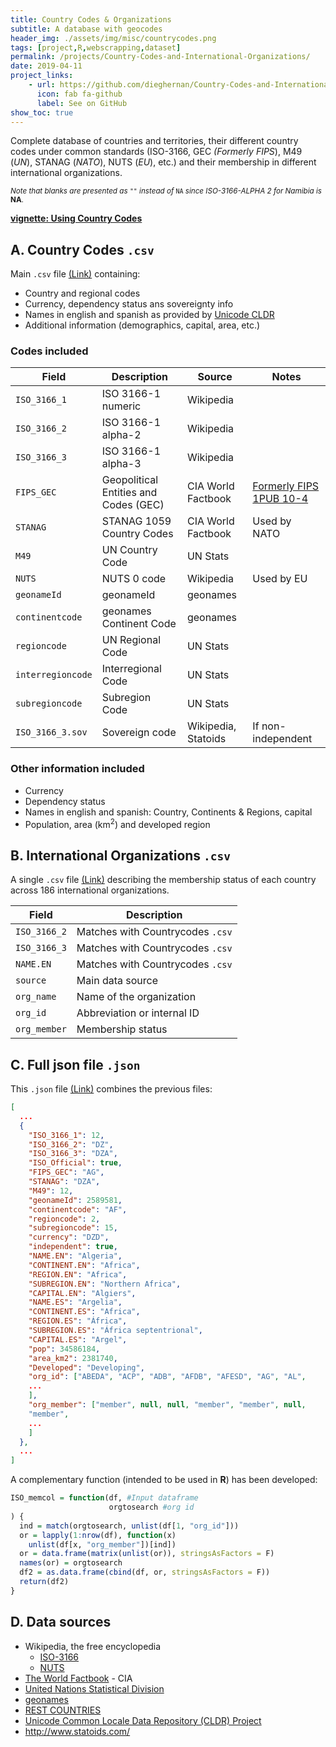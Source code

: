 ```yaml
---
title: Country Codes & Organizations
subtitle: A database with geocodes
header_img: ./assets/img/misc/countrycodes.png
tags: [project,R,webscrapping,dataset]
permalink: /projects/Country-Codes-and-International-Organizations/
date: 2019-04-11
project_links:
    - url: https://github.com/dieghernan/Country-Codes-and-International-Organizations
      icon: fab fa-github
      label: See on GitHub
show_toc: true
---
```


Complete database of countries and territories, their different country codes under common standards (ISO-3166, GEC *(Formerly FIPS*), M49 (*UN*), STANAG (*NATO*), NUTS (*EU*), etc.) and their membership in different international organizations.

<sup>*Note that blanks are presented as* `""` *instead of* `NA` *since ISO-3166-ALPHA 2 for Namibia is* **NA**.</sup>

**[vignette: Using Country Codes](https://dieghernan.github.io/201904_Using-CountryCodes/)**

## A. Country Codes `.csv`

Main `.csv` file [(Link)](https://github.com/dieghernan/Country-Codes-and-International-Organizations/tree/master/outputs/Countrycodes.csv) containing:

* Country and regional codes
* Currency, dependency status ans sovereignty info
* Names in english and spanish as provided by [Unicode CLDR](http://cldr.unicode.org/translation/displaynames/country-names)
* Additional information (demographics, capital, area, etc.)

### Codes included

Field | Description | Source |Notes 
--- | --------- | -----|-----
`ISO_3166_1`|ISO 3166-1 numeric |Wikipedia
`ISO_3166_2`|ISO 3166-1 alpha-2 |Wikipedia
`ISO_3166_3`|ISO 3166-1 alpha-3 |Wikipedia
`FIPS_GEC`|Geopolitical Entities and Codes (GEC)| CIA World Factbook|[Formerly FIPS 1PUB 10-4](https://www.cia.gov/library/publications/the-world-factbook/appendix/appendix-d.html)
`STANAG`|STANAG 1059 Country Codes| CIA World Factbook|  Used by NATO
`M49`|UN Country Code| UN Stats
`NUTS`|NUTS 0 code |Wikipedia |Used by EU
`geonameId`|geonameId|geonames
`continentcode`|geonames Continent Code|geonames
`regioncode`|UN Regional Code|UN Stats
`interregioncode`|Interregional Code|UN Stats
`subregioncode`|Subregion Code|UN Stats
`ISO_3166_3.sov`|Sovereign code |Wikipedia, Statoids | If non-independent

### Other information included

* Currency
* Dependency status
* Names in english and spanish: Country, Continents & Regions, capital
* Population, area (km<sup>2</sup>) and developed region


## B. International Organizations `.csv`

A single `.csv` file [(Link)](https://github.com/dieghernan/Country-Codes-and-International-Organizations/tree/master/outputs/CountrycodesOrgs.csv) describing the membership status of each country across 186 international organizations.

Field | Description
--- | ---------
`ISO_3166_2`| Matches with Countrycodes `.csv`
`ISO_3166_3`| Matches with Countrycodes `.csv`
`NAME.EN`| Matches with Countrycodes `.csv`
`source`| Main data source
`org_name`| Name of the organization
`org_id` | Abbreviation or internal ID
`org_member` | Membership status

## C. Full json file `.json`

This `.json` file [(Link)](https://github.com/dieghernan/Country-Codes-and-International-Organizations/tree/master/outputs/Countrycodesfull.json) combines the previous files:

```json
[
  ...
  {
    "ISO_3166_1": 12,
    "ISO_3166_2": "DZ",
    "ISO_3166_3": "DZA",
    "ISO_Official": true,
    "FIPS_GEC": "AG",
    "STANAG": "DZA",
    "M49": 12,
    "geonameId": 2589581,
    "continentcode": "AF",
    "regioncode": 2,
    "subregioncode": 15,
    "currency": "DZD",
    "independent": true,
    "NAME.EN": "Algeria",
    "CONTINENT.EN": "Africa",
    "REGION.EN": "Africa",
    "SUBREGION.EN": "Northern Africa",
    "CAPITAL.EN": "Algiers",
    "NAME.ES": "Argelia",
    "CONTINENT.ES": "Africa",
    "REGION.ES": "África",
    "SUBREGION.ES": "África septentrional",
    "CAPITAL.ES": "Argel",
    "pop": 34586184,
    "area_km2": 2381740,
    "Developed": "Developing",
    "org_id": ["ABEDA", "ACP", "ADB", "AFDB", "AFESD", "AG", "AL", 
    ...
    ],
    "org_member": ["member", null, null, "member", "member", null,
    "member",
    ...
    ]
  },
  ...
]
```
A complementary function (intended to be used in **R**) has been developed:

```r
ISO_memcol = function(df, #Input dataframe
                      orgtosearch #org id
) {
  ind = match(orgtosearch, unlist(df[1, "org_id"]))
  or = lapply(1:nrow(df), function(x)
    unlist(df[x, "org_member"])[ind])
  or = data.frame(matrix(unlist(or)), stringsAsFactors = F)
  names(or) = orgtosearch
  df2 = as.data.frame(cbind(df, or, stringsAsFactors = F))
  return(df2)
}
```


## D. Data sources

* Wikipedia, the free encyclopedia
  * [ISO-3166](https://en.wikipedia.org/wiki/ISO_3166-1)
  * [NUTS](https://es.wikipedia.org/wiki/Nomenclatura_de_las_Unidades_Territoriales_Estad%C3%ADsticas)
* [The World Factbook](https://www.cia.gov/library/publications/the-world-factbook/index.html) - CIA
* [United Nations Statistical Division](https://unstats.un.org/unsd/methodology/m49/overview/)
* [geonames](https://www.geonames.org/)
* [REST COUNTRIES](https://restcountries.eu/)
* [Unicode Common Locale Data Repository (CLDR) Project](https://github.com/unicode-cldr)
* <http://www.statoids.com/>
